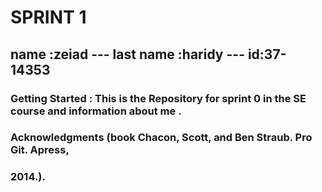 # SPRINT 1

## name :zeiad --- last name :haridy --- id:37-14353

###  Getting Started : This is the  Repository for sprint 0  in the SE course and information about me .

### Acknowledgments (book Chacon, Scott, and Ben Straub. Pro Git. Apress,
### 2014.).
